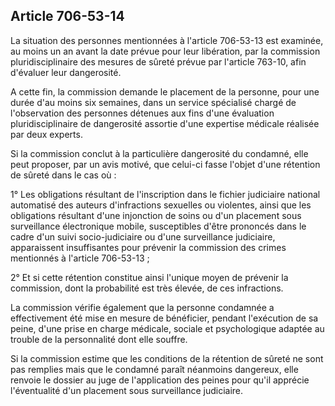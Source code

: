 Article 706-53-14
----
La situation des personnes mentionnées à l'article 706-53-13 est examinée, au
moins un an avant la date prévue pour leur libération, par la commission
pluridisciplinaire des mesures de sûreté prévue par l'article 763-10, afin
d'évaluer leur dangerosité.

A cette fin, la commission demande le placement de la personne, pour une durée
d'au moins six semaines, dans un service spécialisé chargé de l'observation des
personnes détenues aux fins d'une évaluation pluridisciplinaire de dangerosité
assortie d'une expertise médicale réalisée par deux experts.

Si la commission conclut à la particulière dangerosité du condamné, elle peut
proposer, par un avis motivé, que celui-ci fasse l'objet d'une rétention de
sûreté dans le cas où :

1° Les obligations résultant de l'inscription dans le fichier judiciaire
national automatisé des auteurs d'infractions sexuelles ou violentes, ainsi que
les obligations résultant d'une injonction de soins ou d'un placement sous
surveillance électronique mobile, susceptibles d'être prononcés dans le cadre
d'un suivi socio-judiciaire ou d'une surveillance judiciaire, apparaissent
insuffisantes pour prévenir la commission des crimes mentionnés à l'article
706-53-13 ;

2° Et si cette rétention constitue ainsi l'unique moyen de prévenir la
commission, dont la probabilité est très élevée, de ces infractions.

La commission vérifie également que la personne condamnée a effectivement été
mise en mesure de bénéficier, pendant l'exécution de sa peine, d'une prise en
charge médicale, sociale et psychologique adaptée au trouble de la personnalité
dont elle souffre.

Si la commission estime que les conditions de la rétention de sûreté ne sont pas
remplies mais que le condamné paraît néanmoins dangereux, elle renvoie le
dossier au juge de l'application des peines pour qu'il apprécie l'éventualité
d'un placement sous surveillance judiciaire.
